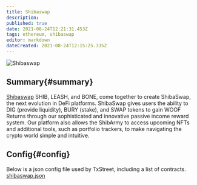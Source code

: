 ```yaml
---
title: Shibaswap
description: 
published: true
date: 2021-08-24T12:21:31.453Z
tags: ethereum, shibaswap
editor: markdown
dateCreated: 2021-08-24T12:15:25.335Z
---
```


![Shibaswap](https://txstreet.com/static/img/singles/house_logos/shibaswap.png)

## Summary{#summary}

[Shibaswap](https://shibaswap.com/) SHIB, LEASH, and BONE, come together to create ShibaSwap, the next evolution in DeFi platforms. ShibaSwap gives users the ability to DIG (provide liquidity), BURY (stake), and SWAP tokens to gain WOOF Returns through our sophisticated and innovative passive income reward system. Our platform also allows the ShibArmy to access upcoming NFTs and additional tools, such as portfolio trackers, to make navigating the crypto world simple and intuitive.

## Config{#config}

Below is a json config file used by TxStreet, including a list of contracts.
[shibaswap.json](/ethereum/houses/shibaswap.json)